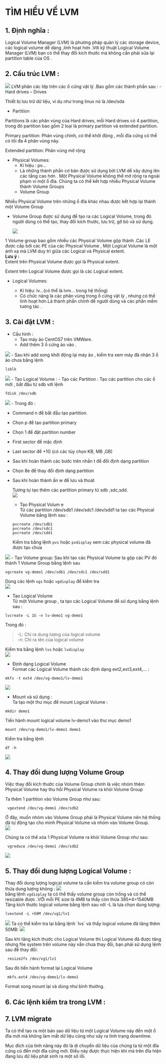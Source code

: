 # TÌM HIỂU VỀ LVM  
## 1. Định nghĩa :  
Logical Volume Manager (LVM) là phương pháp quản lý các storage device, các logical volume dễ dàng ,linh hoạt hơn .Với kỹ thuật Logical Volume Manager (LVM) bạn có thể thay đổi kích thước mà không cần phải sửa lại partition table của OS .  


## 2. Cấu trúc LVM :  
<img src="https://i.imgur.com/AdBMktq.png">    
LVM phân các lớp trên các ổ cứng vật lý .Bao gồm các thành phần sau :      
- Hard drives – Drives

Thiết bị lưu trữ dữ liệu, ví dụ như trong linux nó là /dev/sda

- Partition

Partitions là các phân vùng của Hard drives, mỗi Hard drives có 4 partition, trong đó partition bao gồm 2 loại là primary partition và extended partition.  

 Primary partition: Phân vùng chính, có thể khởi động , mỗi đĩa cứng có thể có tối đa 4 phân vùng này.  

Extended partition: Phân vùng mở rộng

- Physical Volumes:    
   - Kí hiệu : pv...  
   - Là những thành phần cơ bản được sử dụng bởi LVM dể xây dựng lên các tầng cao hơn . Một Physical Volume không thể mở rộng ra ngoài phạm vi một ổ đĩa. Chúng ta có thể kết hợp nhiều Physical Volume thành Volume Groups   
   - Volume Group

Nhiều Physical Volume trên những ổ đĩa khác nhau được kết hợp lại thành một Volume Group

- Volume Group được sử dụng để tạo ra các Logical Volume, trong đó người dùng có thể tạo, thay đổi kích thước, lưu trữ, gỡ bỏ và sử dụng.


  <img src="https://i.imgur.com/09055xW.png">  

1 Volume group bao gồm nhiều các Physical Volume gộp thành .Các LE được cấp bởi các PE của các Physical Volume , Một Logical Volume là một ánh xạ mà LVM duy trì giữa các Logical và Physical extent.  
**Lưu ý :**  
   Extent trên Physical Volume được gọi là Physical extent.

 Extent trên Logical Volume được gọi là các Logical extent.  
- Logical Volumes:   

  - Kí hiệu: lv...(có thể là lvm... trong hệ thống)  
  - Có chức năng là các phân vùng trong ổ cứng vật lý , nhưng có thể linh hoạt hơn.Là thành phần chính để người dùng và các phần mềm tương tác .  

## 3. Cài đặt LVM :  
-  Cấu hình :  
      - Tạo máy ảo CentOS7 trên VMWare.  
      - Add thêm 3 ổ cứng ảo vào .  

 <img src="https://i.imgur.com/YbR8rAn.png">  
  - Sau khi add xong khởi động lại máy ảo , kiểm tra xem máy đã nhận 3 ổ ảo chưa bằng lệnh  

  ```
  lsblk
  ```  
  <img src="https://i.imgur.com/xf3fHUH.png">  
   -  Tạo Logical Volume :  
       - Tạo các Partition :  
       Tạo các partition cho các ổ mới , bắt đầu từ sdb với lệnh  

```
fdisk /dev/sdb
```  

<img src="https://i.imgur.com/0xqcyzz.png">  
   - Trong đó :  

   - Command n để bắt đầu tạo partition.    
   - Chọn p để tạo partition primary    
 - Chọn 1 để đặt partition number    
- First sector để mặc định    
- Last sector để +1G (có các tùy chọn KB, MB ,GB)    
 - Sau khi hoàn thành các bước trên nhấn t để đổi định dạng partition    
 - Chọn 8e để thay đổi định dạng partition   
 - Sau khi hoàn thành ấn w để lưu và thoát  
   
   Tương tự tạo thêm các partition primary từ sdb ,sdc,sdd.  
   <img src="https://i.imgur.com/KSYarlT.png">  
   - Tạo Physical Volum  e  
   Từ các partition /dev/sdb1 /dev/sdc1 /dev/sdd1  ta tạo các Physical Volume bằng lệnh sau :  

   ```
   pvcreate /dev/sdb1    
   pvcreate /dev/sdc1    
   pvcreate /dev/sdd1    
   ```   

   Kiểm tra bằng lệnh `pvs` hoặc `pvdisplay` xem các physical volume đã được tạo chưa  
<img src="https://i.imgur.com/N8pTU2z.png">
   - Tạo Volume group:  
 Sau khi tạo các Physical Volume ta gộp các PV đó thành 1 Volume Group bằng lệnh sau   

 ```
 vgcreate vg-demo1 /dev/sdb1 /dev/sdc1 /dev/sdd1
 ```    

 Dùng các lệnh `vgs` hoặc `vgdisplay` để kiểm tra  
 <img src="https://i.imgur.com/PEzTfTq.png">  
 - Tạo Logical Volume  
 Từ một Volume group , ta tạo các Logical Volume để sử dụng bằng lệnh sau :  
 ```
 lvcreate -L 1G -n lv-demo1 vg-demo1
 ```  
 Trong đó :  
   >-L: Chỉ ra dung lượng của logical volume  
   -n: Chỉ ra tên của logical volume 
   
Kiểm tra bằng lệnh `lvs` hoặc `lvdisplay`  
<img src="https://i.imgur.com/nh9tZB8.png">  

- Định dạng Logical Volume  
Format các Logical Volume thành các định dạng ext2,ext3,ext4,... :  
```
mkfs -t ext4 /dev/vg-demo1/lv-demo1  
```  
<img src="https://i.imgur.com/seb6ptI.png">  
  
- Mount và sử dụng :    
Ta tạo một thư mục để mount Logical Volume :  
```
mkdir demo1  
```  
Tiến hành mount logical volume lv-demo1 vào thư mục demo1  
```
mount /dev/vg-demo1/lv-demo1 demo1
```  
Kiểm tra bằng lệnh 
```
df -h
```   
<img src="https://i.imgur.com/V5ab8aB.png">  

## 4. Thay đổi dung lượng Volume Group 
Việc thay đổi kích thước của Volume Group chính là việc nhóm thêm Physical Volume hay thu hồi Physical Volume ra khỏi Volume Group

Ta thêm 1 partition vào Volume Group như sau:
```
 vgextend /dev/vg-demo1 /dev/sdb2
```
Ở đây, muốn nhóm vào Volume Group phải là Physical Volume nên hệ thống đã tự động tạo cho mình Physical Volume và nhóm vào Volume Group.  
<img src="https://i.imgur.com/Yje4WNR.png">

Chúng ta có thể xóa 1 Physical Volume ra khỏi Volume Group như sau:
```
 vgreduce /dev/vg-demo1 /dev/sdb2 
```  
<img src="https://i.imgur.com/lL1ci6X.png"> 

## 5. Thay đổi dung lượng Logical Volume :  
Thay đổi dung lượng logical volume ta cần kiểm tra volume group có còn thừa dung lượng không :
<img src="https://i.imgur.com/9yOwFtL.png">  
bằng lệnh `vgdisplay` ta có thể thấy volume group còn trống và có thể resizable được
.VỚi mỗi PE size là 4MB ta thấy còn thừa 385*4=1540MB  
Tăng kích thước logical volume bằng lệnh sau với -L là lựa chọn dung lượng:  
```
lvextend -L +50M /dev/vg1/lv1
```   

<img src="https://i.imgur.com/E9zLUPR.png">  
Ta có thể kiểm tra lại bằng lệnh `lvs` và thấy logical volume đã tăng thêm 50MB:  
<img src="https://i.imgur.com/pzUYZGT.png">  

Sau khi tăng kích thước cho Logical Volume thì Logical Volume đã được tăng nhưng file system trên volume này vẫn chưa thay đổi, bạn phải sử dụng lệnh sau để thay đổi:
```
 resize2fs /dev/vg1/lv1 
```  
Sau đó tiến hành format lại Logical Volume
```
 mkfs.ext4 /dev/vg-demo1/lv-demo1
```
Format xong mount lại và dùng như bình thường.  
## 6. Các lệnh kiểm tra trong LVM :  

## 7. LVM migrate
Ta có thể tạo ra một bản sao dữ liệu từ một Logical Volume này đến một ổ đĩa mới mà không làm mất dữ liệu cũng như xảy ra tình trạng downtime.

Mục đích của tính năng này đó là di chuyển dữ liệu của chúng ta từ một đĩa cứng cũ đến một đĩa cứng mới. Điều này được thực hiện khi mà trên đĩa hiện đang lưu dữ liệu phát sinh ra một số lỗi.  




